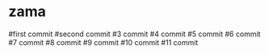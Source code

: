 # zama
#first commit
#second commit
#3 commit
#4 commit
#5 commit
#6 commit
#7 commit
#8 commit
#9 commit
#10 commit
#11 commit